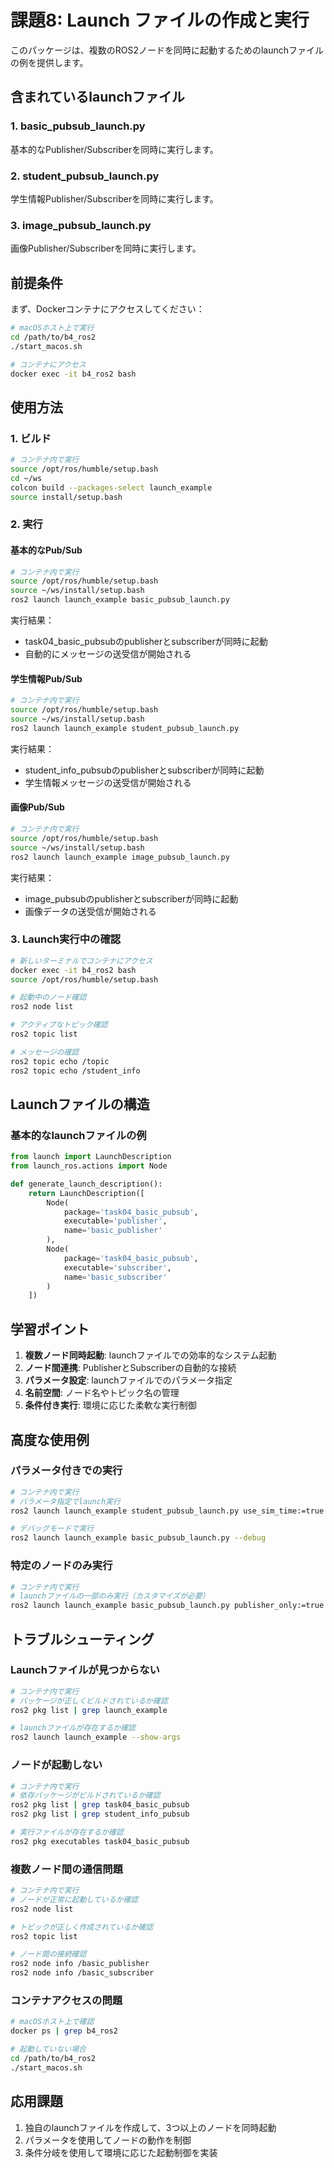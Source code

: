 # 課題8: Launch ファイルの作成と実行

このパッケージは、複数のROS2ノードを同時に起動するためのlaunchファイルの例を提供します。

## 含まれているlaunchファイル

### 1. basic_pubsub_launch.py
基本的なPublisher/Subscriberを同時に実行します。

### 2. student_pubsub_launch.py
学生情報Publisher/Subscriberを同時に実行します。

### 3. image_pubsub_launch.py
画像Publisher/Subscriberを同時に実行します。

## 前提条件

まず、Dockerコンテナにアクセスしてください：

```bash
# macOSホスト上で実行
cd /path/to/b4_ros2
./start_macos.sh

# コンテナにアクセス
docker exec -it b4_ros2 bash
```

## 使用方法

### 1. ビルド
```bash
# コンテナ内で実行
source /opt/ros/humble/setup.bash
cd ~/ws
colcon build --packages-select launch_example
source install/setup.bash
```

### 2. 実行

#### 基本的なPub/Sub
```bash
# コンテナ内で実行
source /opt/ros/humble/setup.bash
source ~/ws/install/setup.bash
ros2 launch launch_example basic_pubsub_launch.py
```

実行結果：
- task04_basic_pubsubのpublisherとsubscriberが同時に起動
- 自動的にメッセージの送受信が開始される

#### 学生情報Pub/Sub
```bash
# コンテナ内で実行
source /opt/ros/humble/setup.bash
source ~/ws/install/setup.bash
ros2 launch launch_example student_pubsub_launch.py
```

実行結果：
- student_info_pubsubのpublisherとsubscriberが同時に起動
- 学生情報メッセージの送受信が開始される

#### 画像Pub/Sub
```bash
# コンテナ内で実行
source /opt/ros/humble/setup.bash
source ~/ws/install/setup.bash
ros2 launch launch_example image_pubsub_launch.py
```

実行結果：
- image_pubsubのpublisherとsubscriberが同時に起動
- 画像データの送受信が開始される

### 3. Launch実行中の確認

```bash
# 新しいターミナルでコンテナにアクセス
docker exec -it b4_ros2 bash
source /opt/ros/humble/setup.bash

# 起動中のノード確認
ros2 node list

# アクティブなトピック確認
ros2 topic list

# メッセージの確認
ros2 topic echo /topic
ros2 topic echo /student_info
```

## Launchファイルの構造

### 基本的なlaunchファイルの例
```python
from launch import LaunchDescription
from launch_ros.actions import Node

def generate_launch_description():
    return LaunchDescription([
        Node(
            package='task04_basic_pubsub',
            executable='publisher',
            name='basic_publisher'
        ),
        Node(
            package='task04_basic_pubsub', 
            executable='subscriber',
            name='basic_subscriber'
        )
    ])
```

## 学習ポイント

1. **複数ノード同時起動**: launchファイルでの効率的なシステム起動
2. **ノード間連携**: PublisherとSubscriberの自動的な接続
3. **パラメータ設定**: launchファイルでのパラメータ指定
4. **名前空間**: ノード名やトピック名の管理
5. **条件付き実行**: 環境に応じた柔軟な実行制御

## 高度な使用例

### パラメータ付きでの実行
```bash
# コンテナ内で実行
# パラメータ指定でlaunch実行
ros2 launch launch_example student_pubsub_launch.py use_sim_time:=true

# デバッグモードで実行
ros2 launch launch_example basic_pubsub_launch.py --debug
```

### 特定のノードのみ実行
```bash
# コンテナ内で実行
# launchファイルの一部のみ実行（カスタマイズが必要）
ros2 launch launch_example basic_pubsub_launch.py publisher_only:=true
```

## トラブルシューティング

### Launchファイルが見つからない
```bash
# コンテナ内で実行
# パッケージが正しくビルドされているか確認
ros2 pkg list | grep launch_example

# launchファイルが存在するか確認
ros2 launch launch_example --show-args
```

### ノードが起動しない
```bash
# コンテナ内で実行
# 依存パッケージがビルドされているか確認
ros2 pkg list | grep task04_basic_pubsub
ros2 pkg list | grep student_info_pubsub

# 実行ファイルが存在するか確認
ros2 pkg executables task04_basic_pubsub
```

### 複数ノード間の通信問題
```bash
# コンテナ内で実行
# ノードが正常に起動しているか確認
ros2 node list

# トピックが正しく作成されているか確認
ros2 topic list

# ノード間の接続確認
ros2 node info /basic_publisher
ros2 node info /basic_subscriber
```

### コンテナアクセスの問題
```bash
# macOSホスト上で確認
docker ps | grep b4_ros2

# 起動していない場合
cd /path/to/b4_ros2
./start_macos.sh
```

## 応用課題

1. 独自のlaunchファイルを作成して、3つ以上のノードを同時起動
2. パラメータを使用してノードの動作を制御
3. 条件分岐を使用して環境に応じた起動制御を実装
